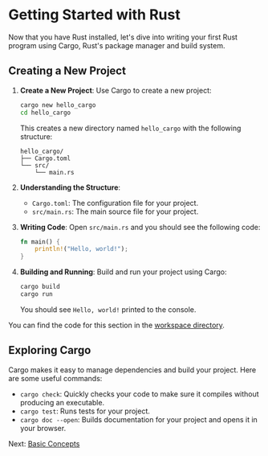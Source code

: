 # Getting Started with Rust

Now that you have Rust installed, let's dive into writing your first Rust program using Cargo, Rust's package manager and build system.

## Creating a New Project

1. **Create a New Project**: Use Cargo to create a new project:

    ```sh
    cargo new hello_cargo
    cd hello_cargo
    ```

    This creates a new directory named `hello_cargo` with the following structure:

    ```
    hello_cargo/
    ├── Cargo.toml
    └── src/
        └── main.rs
    ```

2. **Understanding the Structure**:
    - `Cargo.toml`: The configuration file for your project.
    - `src/main.rs`: The main source file for your project.

3. **Writing Code**: Open `src/main.rs` and you should see the following code:

    ```rust
    fn main() {
        println!("Hello, world!");
    }
    ```

4. **Building and Running**: Build and run your project using Cargo:

    ```sh
    cargo build
    cargo run
    ```

    You should see `Hello, world!` printed to the console.

You can find the code for this section in the [workspace directory](workspace/hello_cargo.rs).

## Exploring Cargo

Cargo makes it easy to manage dependencies and build your project. Here are some useful commands:

- `cargo check`: Quickly checks your code to make sure it compiles without producing an executable.
- `cargo test`: Runs tests for your project.
- `cargo doc --open`: Builds documentation for your project and opens it in your browser.

Next: [Basic Concepts](../02-Basic-Concepts/README.md)
